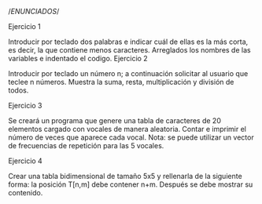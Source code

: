 /*ENUNCIADOS*/

Ejercicio 1

Introducir por teclado dos palabras e indicar cuál de ellas es la más corta, es decir, la
que contiene menos caracteres.
Arreglados los nombres de las variables e indentado el codigo.
Ejercicio 2

Introducir por teclado un número n; a continuación solicitar al usuario que teclee n
números. Muestra la suma, resta, multiplicación y división de todos.

Ejercicio 3

Se creará un programa que genere una tabla de caracteres de 20 elementos cargado con
vocales de manera aleatoria. Contar e imprimir el número de veces que aparece cada vocal.
Nota: se puede utilizar un vector de frecuencias de repetición para las 5 vocales.

Ejercicio 4

Crear una tabla bidimensional de tamaño 5x5 y rellenarla de la siguiente forma: la
posición T[n,m] debe contener n+m. Después se debe mostrar su contenido.
